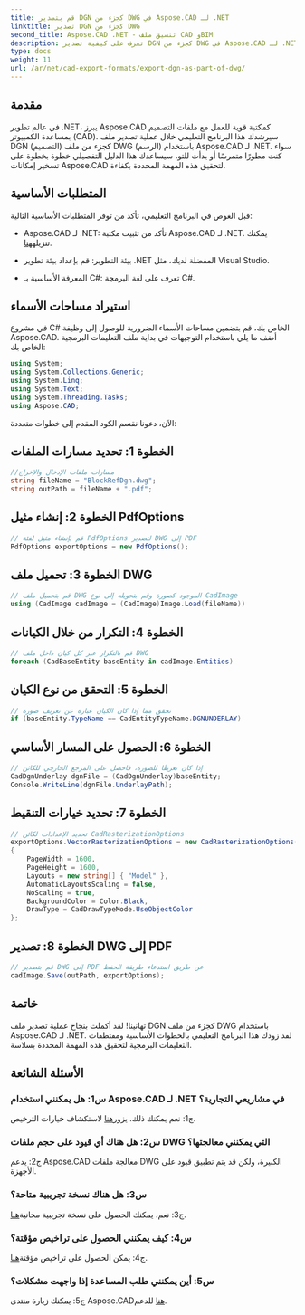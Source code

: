 ```yaml
---
title: قم بتصدير DGN كجزء من DWG في Aspose.CAD لـ .NET
linktitle: تصدير DGN كجزء من DWG
second_title: Aspose.CAD .NET - تنسيق ملف CAD وBIM
description: تعرف على كيفية تصدير DGN كجزء من DWG في Aspose.CAD لـ .NET. اتبع دليلنا خطوة بخطوة للتكامل السلس.
type: docs
weight: 11
url: /ar/net/cad-export-formats/export-dgn-as-part-of-dwg/
---
```

## مقدمة

في عالم تطوير .NET، يبرز Aspose.CAD كمكتبة قوية للعمل مع ملفات التصميم بمساعدة الكمبيوتر (CAD). سيرشدك هذا البرنامج التعليمي خلال عملية تصدير ملف DGN (التصميم) كجزء من ملف DWG (الرسم) باستخدام Aspose.CAD لـ .NET. سواء كنت مطورًا متمرسًا أو بدأت للتو، سيساعدك هذا الدليل التفصيلي خطوة بخطوة على تسخير إمكانات Aspose.CAD لتحقيق هذه المهمة المحددة بكفاءة.

## المتطلبات الأساسية

قبل الغوص في البرنامج التعليمي، تأكد من توفر المتطلبات الأساسية التالية:

-  Aspose.CAD لـ .NET: تأكد من تثبيت مكتبة Aspose.CAD لـ .NET. يمكنك تنزيله[هنا](https://releases.aspose.com/cad/net/).

- بيئة التطوير: قم بإعداد بيئة تطوير .NET المفضلة لديك، مثل Visual Studio.

- المعرفة الأساسية بـ C#: تعرف على لغة البرمجة C#.

## استيراد مساحات الأسماء

في مشروع C# الخاص بك، قم بتضمين مساحات الأسماء الضرورية للوصول إلى وظيفة Aspose.CAD. أضف ما يلي باستخدام التوجيهات في بداية ملف التعليمات البرمجية الخاص بك:

```csharp
using System;
using System.Collections.Generic;
using System.Linq;
using System.Text;
using System.Threading.Tasks;
using Aspose.CAD;
```

الآن، دعونا نقسم الكود المقدم إلى خطوات متعددة:

## الخطوة 1: تحديد مسارات الملفات

```csharp
//مسارات ملفات الإدخال والإخراج
string fileName = "BlockRefDgn.dwg";
string outPath = fileName + ".pdf";
```

## الخطوة 2: إنشاء مثيل PdfOptions

```csharp
// قم بإنشاء مثيل لفئة PdfOptions لتصدير DWG إلى PDF
PdfOptions exportOptions = new PdfOptions();
```

## الخطوة 3: تحميل ملف DWG

```csharp
// قم بتحميل ملف DWG الموجود كصورة وقم بتحويله إلى نوع CadImage
using (CadImage cadImage = (CadImage)Image.Load(fileName))
```

## الخطوة 4: التكرار من خلال الكيانات

```csharp
// قم بالتكرار عبر كل كيان داخل ملف DWG
foreach (CadBaseEntity baseEntity in cadImage.Entities)
```

## الخطوة 5: التحقق من نوع الكيان

```csharp
// تحقق مما إذا كان الكيان عبارة عن تعريف صورة
if (baseEntity.TypeName == CadEntityTypeName.DGNUNDERLAY)
```

## الخطوة 6: الحصول على المسار الأساسي

```csharp
// إذا كان تعريفًا للصورة، فاحصل على المرجع الخارجي للكائن
CadDgnUnderlay dgnFile = (CadDgnUnderlay)baseEntity;
Console.WriteLine(dgnFile.UnderlayPath);
```

## الخطوة 7: تحديد خيارات التنقيط

```csharp
// تحديد الإعدادات لكائن CadRasterizationOptions
exportOptions.VectorRasterizationOptions = new CadRasterizationOptions()
{
    PageWidth = 1600,
    PageHeight = 1600,
    Layouts = new string[] { "Model" },
    AutomaticLayoutsScaling = false,
    NoScaling = true,
    BackgroundColor = Color.Black,
    DrawType = CadDrawTypeMode.UseObjectColor
};
```

## الخطوة 8: تصدير DWG إلى PDF

```csharp
// قم بتصدير DWG إلى PDF عن طريق استدعاء طريقة الحفظ
cadImage.Save(outPath, exportOptions);
```

## خاتمة

تهانينا! لقد أكملت بنجاح عملية تصدير ملف DGN كجزء من ملف DWG باستخدام Aspose.CAD لـ .NET. لقد زودك هذا البرنامج التعليمي بالخطوات الأساسية ومقتطفات التعليمات البرمجية لتحقيق هذه المهمة المحددة بسلاسة.

## الأسئلة الشائعة

### س1: هل يمكنني استخدام Aspose.CAD لـ .NET في مشاريعي التجارية؟
 ج1: نعم يمكنك ذلك. يزور[هنا](https://purchase.aspose.com/buy) لاستكشاف خيارات الترخيص.

### س2: هل هناك أي قيود على حجم ملفات DWG التي يمكنني معالجتها؟
ج2: يدعم Aspose.CAD معالجة ملفات DWG الكبيرة، ولكن قد يتم تطبيق قيود على الأجهزة.

### س3: هل هناك نسخة تجريبية متاحة؟
ج3: نعم، يمكنك الحصول على نسخة تجريبية مجانية[هنا](https://releases.aspose.com/).

### س4: كيف يمكنني الحصول على تراخيص مؤقتة؟
 ج4: يمكن الحصول على تراخيص مؤقتة[هنا](https://purchase.aspose.com/temporary-license/).

### س5: أين يمكنني طلب المساعدة إذا واجهت مشكلات؟
 ج5: يمكنك زيارة منتدى Aspose.CAD[هنا](https://forum.aspose.com/c/cad/19) للدعم.
